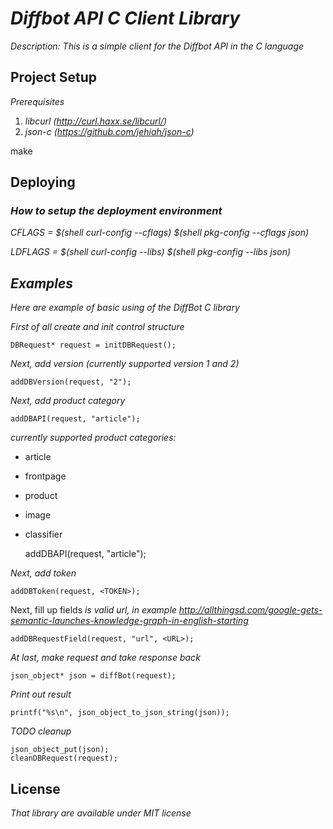 # _Diffbot API C Client Library_

_Description: This is a simple client for the Diffbot API in the C language_

## Project Setup

_Prerequisites_

1. _libcurl (http://curl.haxx.se/libcurl/)_
2. _json-c (https://github.com/jehiah/json-c)_

make

## Deploying

### _How to setup the deployment environment_

_CFLAGS = $(shell curl-config --cflags) $(shell pkg-config --cflags json)_

_LDFLAGS = $(shell curl-config --libs) $(shell pkg-config --libs json)_

## _Examples_

_Here are example of basic using of the DiffBot C library_

 _First of all create and init control structure_

    DBRequest* request = initDBRequest();

_Next, add version (currently supported version 1 and 2)_

    addDBVersion(request, "2");

  _Next, add product category_

    addDBAPI(request, "article");

  _currently supported product categories:_
  * article
  * frontpage
  * product
  * image
  * classifier
  

    addDBAPI(request, "article");

_Next, add token_

    addDBToken(request, <TOKEN>);

  Next, fill up fields
  _<URL> is valid url, in example http://allthingsd.com/google-gets-semantic-launches-knowledge-graph-in-english-starting_

    addDBRequestField(request, "url", <URL>);

  _At last, make request and take response back_

    json_object* json = diffBot(request);

  _Print out result_

    printf("%s\n", json_object_to_json_string(json));

  _TODO cleanup_
    
    json_object_put(json);
    cleanDBRequest(request);


## License

_That library are available under MIT license_